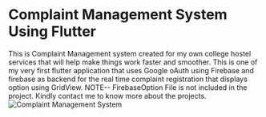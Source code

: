 # Complaint Management System Using Flutter
This is Complaint Management system created for my own college hostel services that will help make things work faster and smoother.
This is one of my very first flutter application that uses 
Google oAuth using Firebase and firebase as backend for the real time complaint registration that displays option using GridView.
NOTE-- FirebaseOption File is not included in the project. Kindly contact me to know more about the projects.
![Complaint Management System](https://user-images.githubusercontent.com/100947528/225574700-3abd3df2-93f1-4420-b324-343ac293dbb4.png)
